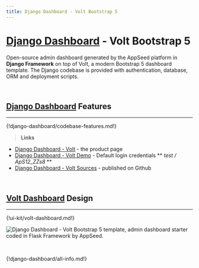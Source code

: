 ```yaml
---
title: Django Dashboard - Volt Bootstrap 5
---
```


# [Django Dashboard](http://appseed.us/admin-dashboards/django) - Volt Bootstrap 5

Open-source admin dashboard generated by the AppSeed platform in **Django Framework** on top of Volt, a modern Bootstrap 5 dashboard template. The Django codebase is provided with authentication, database, ORM and deployment scripts. 

<br />

## [Django Dashboard](http://appseed.us/admin-dashboards/django) Features
---

{!django-dashboard/codebase-features.md!}

> **Links**

- [Django Dashboard - Volt](https://appseed.us/admin-dashboards/django-dashboard-volt) - the product page
- [Django Dashboard - Volt Demo](https://django-dashboard-volt.appseed.us/) - Default login credentials ** *test / ApS12_ZZs8* **
- [Django Dashboard - Volt Sources](https://github.com/app-generator/django-dashboard-volt) - published on Github

<br />

## [Volt Dashboard](/bootstrap-template/volt-dashboard/) Design
---

{!ui-kit/volt-dashboard.md!}

![Django Dashboard - Volt Bootstrap 5 template, admin dashboard starter coded in Flask Framework by AppSeed.](https://raw.githubusercontent.com/app-generator/django-dashboard-volt/master/media/django-dashboard-volt-screen.png) 

<br />

{!django-dashboard/all-info.md!}
